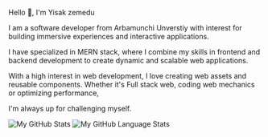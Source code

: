 Hello 👋, I'm Yisak zemedu

I am a software developer from Arbamunchi Unverstiy with interest for building immersive experiences and interactive applications. 

I have specialized in MERN stack, where I combine my skills in frontend and backend development to create dynamic and scalable web applications. 

With a high interest in web development, I love creating web assets and reusable components. Whether it's Full stack web, coding web mechanics or optimizing performance,

I'm always up for challenging myself.










![My GitHub Stats](https://github-readme-stats.vercel.app/api/?username=yisak-67&count_private=true&theme=tokyonight&showicons=true)
![My GitHub Language Stats](https://github-readme-stats.vercel.app/api/top-langs/?username=yisak-67&langs_count=5&theme=tokyonight)
